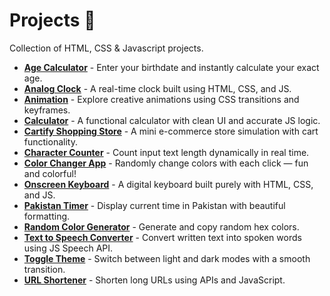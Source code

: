 # Projects 🚀  
Collection of HTML, CSS & Javascript projects.

- **[Age Calculator](https://github.com/Abbas-Asad/HTML-CSS-Javascript/tree/main/projects/Age_calculator)** - Enter your birthdate and instantly calculate your exact age.  
- **[Analog Clock](https://github.com/Abbas-Asad/HTML-CSS-Javascript/tree/main/projects/Analog_clock)** - A real-time clock built using HTML, CSS, and JS.  
- **[Animation](https://github.com/Abbas-Asad/HTML-CSS-Javascript/tree/main/projects/Animation)** - Explore creative animations using CSS transitions and keyframes.  
- **[Calculator](https://github.com/Abbas-Asad/HTML-CSS-Javascript/tree/main/projects/Calculator)** - A functional calculator with clean UI and accurate JS logic.  
- **[Cartify Shopping Store](https://github.com/Abbas-Asad/HTML-CSS-Javascript/tree/main/projects/Cartify_shopping_store)** - A mini e-commerce store simulation with cart functionality.  
- **[Character Counter](https://github.com/Abbas-Asad/HTML-CSS-Javascript/tree/main/projects/Character_counter)** - Count input text length dynamically in real time.  
- **[Color Changer App](https://github.com/Abbas-Asad/HTML-CSS-Javascript/tree/main/projects/Color_changer_app)** - Randomly change colors with each click — fun and colorful!  
- **[Onscreen Keyboard](https://github.com/Abbas-Asad/HTML-CSS-Javascript/tree/main/projects/Onscreen_keyboard)** - A digital keyboard built purely with HTML, CSS, and JS.  
- **[Pakistan Timer](https://github.com/Abbas-Asad/HTML-CSS-Javascript/tree/main/projects/Pakistan_timer)** - Display current time in Pakistan with beautiful formatting.  
- **[Random Color Generator](https://github.com/Abbas-Asad/HTML-CSS-Javascript/tree/main/projects/Random_color_generator)** - Generate and copy random hex colors.  
- **[Text to Speech Converter](https://github.com/Abbas-Asad/HTML-CSS-Javascript/tree/main/projects/Text_to_speech_converter)** - Convert written text into spoken words using JS Speech API.  
- **[Toggle Theme](https://github.com/Abbas-Asad/HTML-CSS-Javascript/tree/main/projects/Toggle_theme)** - Switch between light and dark modes with a smooth transition.  
- **[URL Shortener](https://github.com/Abbas-Asad/HTML-CSS-Javascript/tree/main/projects/URL_shortener)** - Shorten long URLs using APIs and JavaScript.  
